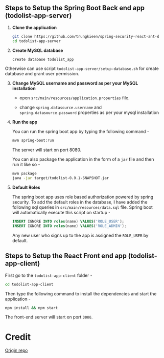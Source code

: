 ## Steps to Setup the Spring Boot Back end app (todolist-app-server)

1. **Clone the application**

    ```bash
    git clone https://github.com/trungkieen/spring-security-react-ant-design-todolist-app.git
    cd todolist-app-server
    ```

2. **Create MySQL database**

    ```bash
    create database todolist_app
    ```

Otherwise can use script `todolist-app-server/setup-database.sh` for create database and grant user permission.

3. **Change MySQL username and password as per your MySQL installation**

    - open `src/main/resources/application.properties` file.

    - change `spring.datasource.username` and `spring.datasource.password` properties as per your mysql installation

4. **Run the app**

    You can run the spring boot app by typing the following command -

    ```bash
    mvn spring-boot:run
    ```

    The server will start on port 8080.

    You can also package the application in the form of a `jar` file and then run it like so -

    ```bash
    mvn package
    java -jar target/todolist-0.0.1-SNAPSHOT.jar
    ```

5. **Default Roles**

    The spring boot app uses role based authorization powered by spring security. To add the default roles in the database, I have added the following sql queries in `src/main/resources/data.sql` file. Spring boot will automatically execute this script on startup -

    ```sql
    INSERT IGNORE INTO roles(name) VALUES('ROLE_USER');
    INSERT IGNORE INTO roles(name) VALUES('ROLE_ADMIN');
    ```

    Any new user who signs up to the app is assigned the `ROLE_USER` by default.

## Steps to Setup the React Front end app (todolist-app-client)

First go to the `todolist-app-client` folder -

```bash
cd todolist-app-client
```

Then type the following command to install the dependencies and start the application -

```bash
npm install && npm start
```

The front-end server will start on port `3000`.
# Credit
[Origin repo](https://github.com/callicoder/spring-security-react-ant-design-todolist-app)
